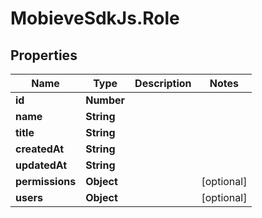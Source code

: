 # MobieveSdkJs.Role

## Properties
Name | Type | Description | Notes
------------ | ------------- | ------------- | -------------
**id** | **Number** |  | 
**name** | **String** |  | 
**title** | **String** |  | 
**createdAt** | **String** |  | 
**updatedAt** | **String** |  | 
**permissions** | **Object** |  | [optional] 
**users** | **Object** |  | [optional] 


